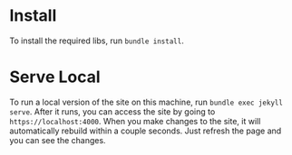 # Install

To install the required libs, run `bundle install`.

# Serve Local

To run a local version of the site on this machine, run `bundle exec jekyll serve`. After it runs, you can access the site by going to `https://localhost:4000`. When you make changes to the site, it will automatically rebuild within a couple seconds. Just refresh the page and you can see the changes.